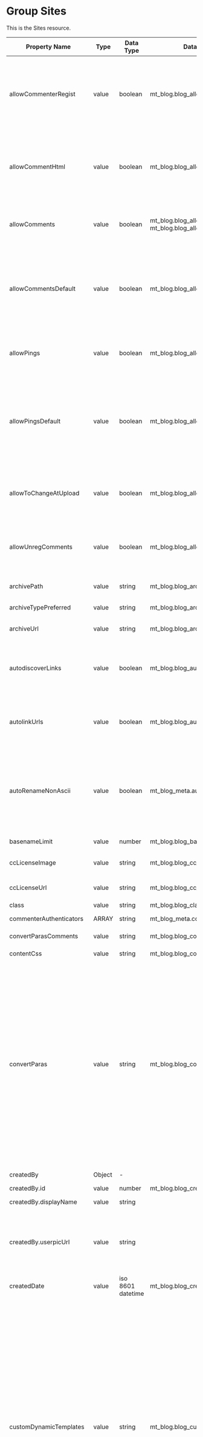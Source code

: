 # Group Sites

This is the Sites resource.

Property Name | Type | Data Type | Database Column | Private | Read Only | Description | Version
------------ | ------------- | ------------ | ------------ | ------------- | ------------ | ------------ | ------------
allowCommenterRegist | value | boolean | mt_blog.blog_allow_commenter_regist | Y | |<dl><dt>true</dt><dd>Allow visitors to register as members of this website using one of the Authentication Methods selected below.</dd><dt>false</dt><dd>Not allowed.<dd></dl> | v2
allowCommentHtml | value | boolean | mt_blog.blog_allow_comment_html | Y | | <dl><dt>true</dt><dd>Allow commenters to include a limited set of HTML tags in their comments.</dd><dt>false</dt><dd>All HTML will be stripped out.</dd></dl> | v2
allowComments | value | boolean | mt_blog.blog_allow_reg_comments<br>mt_blog.blog_allow_unreg_comments | Y | | <dl><dt>true</dt><dd>Accept comments.</dd><dt>false</dt><dd>Do not accept comments.</dd></dl> | v2
allowCommentsDefault | value | boolean | mt_blog.blog_allow_comments_default | Y | | The state of the comment acceptance of default in this site. <dl><dt>true</dt><dd>Comments are accepted.</dd><dt>false</dt><dd>Comments are not accepted.</dd></dl> | v2
allowPings | value | boolean | mt_blog.blog_allow_pings | Y | - | <dl><dt>true</dt><dd>Accept TrackBacks from any source.</dd><dt>false</dt><dd>Do not accept.</dd></dl> | v2
allowPingsDefault | value | boolean | mt_blog.blog_allow_pings_default | Y | | The state of the comment acceptance of default in this site. Available value is follows. <dl><dt>true</dt><dd>Trackbacks are accepted.</dd><dt>false</dt><dd>Trackbacks are not accepted.</dd></dl> | v2
allowToChangeAtUpload | value | boolean | mt_blog.blog_allow_to_change_at_upload | Y | | <dl><dt>true</dt><dd>Allow user to change the upload destination when upload a file.</dd><dt>false</dt><dd>Not allowed.<dd></dl> | v3.01
allowUnregComments | value | boolean | mt_blog.blog_allow_unreg_comments | Y | | <dl><dt>true</dt><dd>Allow comments from anonymous or unauthenticated users.</dd><dt>false</dt><dd>Not allowed.</dd></dl> | v2
archivePath | value | string | mt_blog.blog_archive_path | Y | | The archive path for this site. This property only accepts absolute path. | v2
archiveTypePreferred | value | string | mt_blog.blog_archive_type_preferred | Y | | The preferred archive type for this site. | v2
archiveUrl | value | string | mt_blog.blog_archive_url | | | The archive url of this site. [Update in v2] This property was changed to updatable. | v1
autodiscoverLinks | value | boolean | mt_blog.blog_autodiscovery_links | Y | | <dl><dt>true</dt><dd>Enable External TrackBack Auto-Discovery.</dd><dt>false</dt><dd>Disable.</dd></dl> | v2
autolinkUrls | value | boolean | mt_blog.blog_autolink_urls | Y | | <dl><dt>true</dt><dd>Transform URLs in comment text into HTML links</dd><dt>false</dt><dd>Do not transform.</dd></dl> | v2
autoRenameNonAscii | value | boolean | mt_blog_meta.auto_rename_non_ascii | Y | | <dl><dt>true</dt><dd>Uploded file name  will be automatically changed to randam filename if uploaded filename contains non-ascii character.</dd><dt>false</dt><dd>File name is not changed.</dd></dl> | v3.01
basenameLimit | value | number | mt_blog.blog_basename_limit | Y | | The maximum length of basename. | v2
ccLicenseImage | value | string | mt_blog.blog_cc_license | - | Y | The URL for the Creative Commons License image for this site. | v2
ccLicenseUrl | value | string | mt_blog.blog_cc_license | - | Y | The URL for the Creative Commons License url for this site. | v2
class | value | string | mt_blog.blog_class | Y | | The object class for this site. | v1
commenterAuthenticators | ARRAY | string | mt_blog_meta.commenter_authenticators | Y | | Array of commenter authenticators for this site. | v2
convertParasComments | value | string | mt_blog.blog_convert_paras_comments | Y | | The text formatting of this site's comment. | v2
contentCss | value | string | mt_blog.blog_content_css | Y | | The CSS applying to WYSIWYG editor of this site. | v2
convertParas | value | string | mt_blog.blog_convert_paras | Y | | The default text formatting in this site. Available value in default is follows.<dl><dt>0</dt><dd>The default text formatting is 'None'</dd><dt>__default__</dt><dd>The default text formatting is 'Convert Line Breaks'</dd><dt>markdown</dt><dd>The default text formatting is 'Markdown'</dd><dt>markdown_with_smartypants</dt><dd>The default text formatting is 'Markdown With SmartyPants'</dd><dt>richtext</dt><dd>The default text formatting is 'Rich Text'</dd><dt>textile_2</dt><dd>The default text formatting is 'Textile 2'</dd></dl> | v2
createdBy | Object | - | | | Y | The created user of this website. | v2
createdBy.id | value | number | mt_blog.blog_created_by | Y | Y | The ID of created user. | v2
createdBy.displayName | value | string | | | Y | The display name of created user. | v2
createdBy.userpicUrl | value | string | | | Y | The URL of created user's userpic. The userpic will be made by UserpicThumbnailSize and UserpicAllowRect settings. If user does not set own userpic, will be returned empty string. | v2
createdDate | value | iso 8601 datetime | mt_blog.blog_created_on | | Y | The created time for this website. | v2
customDynamicTemplates | value | string | mt_blog.blog_custom_dynamic_templates | Y | | Publishing profile for this site. Available value is follows. <dl><dt>none</dt><dd>Immediately publish all index templates and archive templates statically.</dd><dt>all</dt><dd>Publish all index templates and archive templates dynamically.</dd><dt>archives</dt><dd>Publish all archive templates dynamically. Immediately publish all index templates statically.</dd><dt>async_all</dt><dd>All index templates and archive templates published statically via Publish Que.</dd><dt>async_partial</dt><dd>mmediately publish Main Index template, Page archives statically. Use Publish Queue to publish all other index templates and archive templates statically.</dd></dl> | v2
daysOrPosts | value | string | mt_blog.blog_days_on_index<br/>mt_blog.blog_entries_on_index | Y | | The type of listing default. Available value is follows. <dl><dt>days</dt><dd>Listing entries that written in the past N days. N is a value of listOnIndex.</dd><dt>posts</dt><dd>Listing most recent N entries. N is a value of listOnIndex.</dd></dl> | v2
dateLanguage | value | string | mt_blog.blog_date_language | - | - | The date locale settings for this site. Available valus is follow. <dl><dt>cz</dt><dd>Czech</dd><dt>dk</dt><dd>Danish</dd><dt>nl</dt><dd>Dutch</dd><dt>en</dt><dd>English</dd><dt>et</dt><dd>Estonian</dd><dt>fr</dt><dd>French</dd><dt>de</dt><dd>German</dd><dt>is</dt><dd>Icelandic</dd><dt>it</dt><dd>Italian</dd><dt>ja</dt><dd>Japanese</dd><dt>no</dt><dd>Norwegian</dd><dt>pl</dt><dd>Polish</dd><dt>pt</dt><dd>Portuguese</dd><dt>sk</dt><dd>Slovak</dd><dt>si</dt><dd>Slovenian</dd><dt>es</dt><dd>Spanish</dd><dt>fi</dt><dd>Suomi</dd><dt>se</dt><dd>Swedish</dd></dl> | v2
description | value | string | mt_blog.blog_description | | | The description of this site. [Update in v2] This property was changed to updatable. | v1
dynamicCache | value | boolean | | Y | |Cannot set this property when dynamic templates does not exist. <dl><dt>true</dt><dd>Dynamic cache for dynamic publishing is enabled.</dd><dt>false</dt><dd>Dynamic cache for dynamic publishing is disabled.</dd></dl> | v2
dynamicConditional | value | boolean | | Y | | Cannot set this property when dynamic templates does not exist. <dl><dt>true</dt><dd>Dynamic conditional retrieval of dynamic publishing is enabled. </dd><dt>false</dt><dd>Dynamic conditional retrieval of dynamic publishing is disabled.</dd></dl> | v2
entryCustomPrefs | ARRAY | string | | Y | Y | Default displayed fields of this site's entry. Available value is follows.<dl><dt>title</dt><dd>Title field</dd><dt>text</dt><dd>Body and extended field</dd><dt>category</dt><dd>Category list</dd><dt>excerpt</dt><dd>Excerpt field</dd><dt>keywords</dt><dd>Keyword field</dd><dt>tags</dt><dd>Tags field</dd><dt>feedback</dt><dd>Comment and trackback setting field</dd><dt>assets</dt><dd>Entry assets list</dd><dt>customfield_&lt;basename&gt;</dt><dd>Each custom Fields</dd></dl> | v2
emailNewComments | value | number | mt_blog.blog_email_new_comments | Y | | Email notification when posting comment to this site.<dl><dt>0</dt><dd>Off.</dd><dt>1</dt><dd>On.</dd><dt>2</dt><dd>Only when attension is required.</dd></dl> | v2
emailNewPings | value | number | mt_blog.blog_email_new_pings | Y | | "Email notification setting when accepting trackback to this site. <dl><dt>0</dt><dd>Off.</dd><dt>1</dt><dd>On.</dd><dt>2</dt><dd>Only when attention is required.</dd></dl> | v2
extraPath | value | string | mt_blog_meta.blog_extra_path | Y | | The raw data of extra path for default upload destination. If extra path is not configured, this value is a blank string.| v3.01
fileExtension | value | string | mt_blog.blog_file_extension | Y | | The file extension for this site. | v2
followAuthLinks | value | boolean | mt_blog_meta.follow_auth_links | Y | | <dl><dt>true</dt><dd>Do not add the 'nofollow' attribute when a comment is submitted by a trusted commenter.</dd><dt>false</dt><dd>Add the 'nofollow' attribute .</dd></dl> | v2
host | value | string | mt_blog.blog_site_url | - | Y | The host name of this site. | v2
id | value | number | mt_blog.blog_id | | Y | The ID of this site. | v1
includeCache | value | boolean | mt_blog_meta:include_cache | Y | | <dl><dt>true</dt><dd>Module cache is enabled.</dd><dt>false</dt><dd>Module cache is disabled.</dd></dl> | v2
includeSystem | value | string | mt_blog_meta:include_system | Y | | <dl><dt>'' (empty string)</dt><dd>Server Side Includes is disabled.</dd><dt>php</dt><dd>Server Side Include is enabled with PHP.</dd><dt>shtml</dt><dd>Server Side Include is enabled with Apache SSI.</dd><dt>asp</dt><dd>Server Side Include is enabled with ASP.</dd><dt>jsp</dt><dd>Server Side Include is enabled with JSP.</dd></dl> | v2
language | value | string | mt_blog.blog_language | | | The language for this site. Available value is follows. <dl><dt>de</dt><dd>German</dd><dt>en</dt><dd>English</dd><dt>es</dt><dd>Spanish</dd><dt>fl</dt><dd>French</dd><dt>nl</dt><dd>Dutch</dd><dt>ja</dt><dd>Japanese</dd></dl> | v2
internalAutodiscovery | value | boolean | mt_blog.blog_internal_autodiscovery | Y | - |  <dl><dt>true</dt><dd>Enable Internal TrackBack Auto-Discovery</dd><dt>false</dt><dd>Disable.</dd></dl> | v2
junkFolderExpiry | value | number | mt_blog.blog_junk_folder_expiry | Y | | The period for deleting spam comments and trackbacks. | v2
junkScoreThreshold | value | number | mt_blog.blog_junk_score_threshold | Y | | The spam score threshold of this site. | v2
listOnIndex | value | number | mt_blog.blog_days_on_index<br/>mt_blog.blog_entries_on_index | Y | | The number of entries shown in the list by default. | v2
maxRevisionsEntry | value | number | mt_blog_meta:max_revisions_entry | Y | | The number of revisions per entries and pages in this site. | v2
maxRevisionsTemplate | value | number | mt_blog_meta.max_revisions_template | Y | | The number of revisions per templates in this site. | v2
moderateComments | value | number | mt_blog.blog_moderate_unreg_comments | Y | | <dl><dt>0</dt><dd>Anyone.</dd><dt>1</dt><dd>No one.</dd><dt>2</dt><dd>Trusted commenters only.</dd><dt>3</dt><dd>Any authenticated commenters.</dd></dl> | v2
moderatePings | value | boolean | mt_blog.blog_moderate_pings | Y | | <dl><dt>true</dt><dd>Hold all TrackBacks for approval before they are published.</dd><dt>false</dt><dd>Do not hold.</dd></dl> | v2
modifiedBy | Object | - | | | Y | The last modified user of this website. | v2
modifiedBy.displayName | value | string | | | Y | The display name of last modified user. | v2
modifiedBy.id | value | number | mt_blog.blog_modified_by | Y | Y | The ID of last modified user. | v2
modifiedBy.userpicUrl | value | string | | | Y | The URL of last modified user's userpic. The userpic will be made by UserpicThumbnailSize and UserpicAllowRect settings. If user does not set own userpic, will be returned empty string. | v2
modifiedDate | value | iso 8601 datetime | mt_blog.blog_modified_on | | Y | The last modified time for this website. | v2
name | value | string | mt_blog.blog_name | | | The name for this site. [Update in v2] This property was changed to updatable. | v1
newCreatedUserRoles | ARRAY | Role | - | Y | | Assigned to users that are created in the future on this site. | v2
newCreatedUserRole.id | value | number | mt_role.role_id | Y | Y |  | v2
newCreatedUserRole.name | value | string | mt_role.role_name | Y | Y |  | v2
nofollowUrls | value | boolean | mt_blog_meta.nofollow_urls | Y | | <dl><dt>true</dt><dd>All URLs in comments and TrackBacks will be assigned a 'nofollow' link relation.</dd><dt>false</dt><dd>Not assigned.</dl> | v2
normalizeOrientation | value | boolean | mt_blog_meta.normalize_orientation | Y | | <dl><dt>true</dt><dd>Image orientation is normalized automatically when the image file contains orientation information.</dd><dt>false</dt><dd>Image orientation is will never normalized.</dd></dl> | v3.01   
operationIfExists | value | number | mt_blog_meta.operation_if_exists | Y | |  <dl><dt>1</dt><dd>The upload file will be changed to random file name automatically.</dd><dt>2</dt><dd>The existing file will be overwritten.</dd><dt>3</dt><dd>Upload will be canceled.</dd> | v3.01
pageCustomPrefs | ARRAY | string | | Y | Y | Default displayed fields of this site's page. Available value is follows. <dl><dt>title</dt><dd>Title field</dd><dt>text</dt><dd>Body and extended field</dd><dt>category</dt><dd>Category list</dd><dt>excerpt</dt><dd>Excerpt field</dd><dt>keywords</dt></dd>Keyword field</dd><dt>tags</dt><dd>Tags field</dd><dt>feedback</dt><dd>Comment and trackback setting field</dd><dt>assets</dt><dd>Page assets list</dd><dt>customfield_&lt;basename&gt;</dt><dd>Each custom Fields</dd></dl>| v2
parent | Object | - | - | - | Y | The parent website of this blog. If this object is Websites Resource, this object must be null. | v2
parent.id | value | number | mt_blog.blog_parent_id (mt_blog.blog_id) | - | Y | The ID of parent website. | v2
parent.name | value | string | mt_blog.blog_name | - | Y | The name of parent website. | v2
publishEmptyArchive | value | boolean | mt_blog_meta:publish_empty_archive | | | <dl><dt>true</dt><dd>Category archive without entries is published.</dd><dt>false</dt><dd>Category archive without entries is not published.</dd></dl> | v2
pingGoogle | value | boolean | mt_blog.blog_ping_google | Y | | <dl><dt>true</dt><dd>Enable sending update ping to Google.</dd><dt>false</dt><dd>Disabled sending update ping to Google.</dd></dl> | v2
pingWeblogs | value | boolean | mt_blog.blog_ping_weblogs | Y | | <dl><dt>true</dt><dd>Enable sending update ping to weblogs.com.</dd><dt>false</dt><dd>Disabled sending update ping to weblogs.com.</dd></dl> | v2
pingOthers | value | string | mt_blog.blog_ping_others | Y | - | Array of update ping services. | v2
relativeUrl | value | string | mt_blog.blog_site_url | - | Y | The relative site url of this site. | v2
requireCommentEmails | value | boolean | mt_blog.blog_require_comment_emails | Y | | <dl><dt>true<dt><dd>Require name and E-mail Address for Anonymous Comments.</dd><dt>false</dt><dd>Do not require.</dd></dl> | v2
sanitizeSpec | value | string | mt_blog.blog_santize_spec | Y | | The limit html tags of this site's comment. "0" is default. | v2
serverOffset | value | number | mt_blog.blog_server_offset | | | The server offset for this site. | v2
sitePath | value | string | mt_blog.blog_site_path | Y | | The site path for this site. This property only accepts absolute path. | v2
siteSubdomain | value | string | mt_blog.blog_site_url | Y | (Write Only) | The subdomain for this site. This is write-only property. | v2
smartReplace | value | number | mt_blog.blog_nwc_smart_replace | Y | | The punctuation replacement of this site. <dl><dt>0</dt><dd>No substitution.</dd><dt>1</dt><dd>Character entities.</dd><dt>2</dt><dd>ASCII equivalents.</dd> | v2
sortOrderPosts | value | string | mt_blog.blog_sort_order_posts | Y | | The default sorting direction for the entry listing. Available value is follows. <dl><dt>ascend>/dt>Ascengin order.</dd><dt>descend</dt></dd>Descending order</dd></dl> | v2
sortOrderComments | value | string | mt_blog.blog_sort_order_comments | Y | | The comment order of this site. Available value is follows. <dl><dt>"ascend"</dt><dd>Ascending order</dd><dt>Descending order</dd></dl>| v2
smartReplaceFields | ARRAY | string | mt_blog.blog_nwc_replace_field | Y | | Replace fields of this site. | v2
statusDefault | value | string | mt_blog.blog_status_default | Y | | The default entry status in this site. Available value is follows. <dl><dt>Pubish</dt><dd>The default status is 'Published'</dd><dt>Draft</dt><dd>The default status is 'Unpublished'</dd></dl> | v2
themeId | value | string | mt_blog.blog_theme_id | Y | | The theme ID for this site. | v2
timezone | value | number | mt_blog.mt_server_offset | - | Y | The timezone of this site. | v2
updatable | value | boolean | | | Y | <dl><dt>true</dt><dd>Current user can update this website.</dd><dt>false</dt><dd>Current user cannot update this website.</dd> | v2
uploadDestination | Object | - | - | - | Y | The default configuration for upload destination of this site. | v3.01
uploadDestination.path | value | string | mt_blog_meta.blog_upload_destination | Y | | The full path for default upload destination. The value begin with site path and contains extra path if extra_path configured. If default upload destination is not configured, this value is just a same as site_path.| v3.01
uploadDestination.raw | value | string | mt_blog_meta.blog_upload_destination | Y | | The raw data of default upload destination. If default upload destination is not configured, this value is a blank string.| v3.01
url | value | string | mt_blog.blog_site_url | | | The site url of this site.  [Update in v2] This property was changed to updatable. | v1
useCommentComfirmation | value | boolean | mt_blog.blog_use_comment_confirmation | Y | | <dl><dt>true</dt><dd>Each commenter's browser will be redirected to a comment confirmation page after their comment is accepted.</dd><dt>false</dt><dd>Will not.</dd></dl> | v2
useRevision | value | boolean | mt_blog.blog_use_revision | Y | | <dl><dt>true</dt><dd>Revision history is enabled.</dd><dt>false</dt><dd>Revision history is disabled.</dd></dl> | v2
wordsInExcerpt | value | number | mt_blog.blog_words_in_excerpt | Y | | The default length for excerpt. | v2

            {
              "serverOffset" : "9",
              "themeId" : "rainier",
              "statusDefault" : "Publish",
              "autodiscoverLinks" : false,
              "useRevision" : true,
              "relativeUrl" : "/",
              "entryCustomPrefs" : [
                "title",
                "body",
                "category",
                "tags",
                "feedback",
                "publishing",
                "assets"
              ],
              "archivePath" : "/path/to/archive_root",
              "useCommentConfirmation" : true,
              "url" : "http://example.com/",
              "smartReplaceFields" : [
                "title",
                "text",
                "text_more",
                "keywords",
                "excerpt",
                "tags"
              ],
              "modifiedBy" : {
                "userpicUrl" : null,
                "id" : "1",
                "displayName" : "Yuji Takayama"
              },
              "operationIfExists" : "2",
              "timezone" : "+09:00",
              "daysOrPosts" : "posts",
              "sortOrderPosts" : "descend",
              "name" : "First Website",
              "convertParas" : "richtext",
              "description" : "",
              "autoRenameNonAscii" : true,
              "includeSystem" : "",
              "archiveUrl" : "http://example.com/archives/",
              "allowCommentHtml" : true,
              "fileExtension" : "html",
              "smartReplace" : 0,
              "junkFolderExpiry" : "14",
              "publishEmptyArchive" : false,
              "dateLanguage" : "ja",
              "listOnIndex" : "10",
              "pingWeblogs" : false,
              "extraPath" : "uploads",
              "normalizeOrientation" : false,
              "emailNewComments" : "1",
              "language" : "ja",
              "autolinkUrls" : true,
              "sanitizeSpec" : "0",
              "customFields" : [],
              "emailNewPings" : "1",
              "nofollowUrls" : true,
              "createdBy" : {
                "userpicUrl" : null,
                "id" : "1",
                "displayName" : "Yuji Takayama"
              },
              "pingGoogle" : false,
              "convertParasComments" : "1",
              "sitePath" : "/path/to/site_path",
              "id" : "1",
              "parent" : null,
              "archiveTypePreferred" : "Individual",
              "contentCss" : "{{theme_static}}css/editor.css",
              "junkScoreThreshold" : "0",
              "internalAutodiscovery" : false,
              "createdDate" : "2016-01-21T11:18:38+09:00",
              "class" : "website",
              "moderateComments" : "2",
              "allowCommentsDefault" : true,
              "includeCache" : false,
              "allowCommenterRegist" : true,
              "allowToChangeAtUpload" : false,
              "uploadDestination" : {
                "path" : "/path/to/upload/dest",
                "raw" : "%s/%y/%m"
              },
              "maxRevisionsEntry" : "20",
              "updatable" : true,
              "requireCommentEmails" : false,
              "ccLicenseImage" : "",
              "allowComments" : true,
              "allowPingsDefault" : false,
              "pingOthers" : [],
              "basenameLimit" : "100",
              "dynamicCache" : false,
              "modifiedDate" : "2016-01-21T11:30:03+09:00",
              "allowPings" : false,
              "pageCustomPrefs" : [
                "title",
                "body",
                "category",
                "tags",
                "feedback",
                "publishing",
                "assets"
              ],
              "dynamicConditional" : false,
              "commenterAuthenticators" : [
                "MovableType"
              ],
              "host" : "example.com",
              "ccLicenseUrl" : "",
              "newCreatedUserRoles" : [],
              "wordsInExcerpt" : "40",
              "sortOrderComments" : "ascend",
              "followAuthLinks" : true,
              "allowUnregComments" : false,
              "maxRevisionsTemplate" : "20",
              "moderatePings" : true,
              "customDynamicTemplates" : "none"
            }

# Sites [/sites/{site_id}]

## Retrieve a list of sites by user [GET /users/{user_id}/sites{?limit,offset,sortBy,sortOrder,fields,searchFields,search,includeIds,excludeIds,dateField,dateFrom,dateTo}]
Retrieve a list of sites by user. The list includes only the site for which the user has any permissions.

:::note
Authentication required.
:::

**Status Code**

Code | Status | Description
---- | ------ | -----------
200 | OK | No Errors.
403 | Forbidden | Do not have permission to retrieve the list of sites.
404 | Not Found | User not found.

+ Parameters
    + user_id (required, number or 'me') ... The user ID or the word 'me'.
    + search (optional, string) ... Search query.
    + searchFields = `name` (optional, string) ... Only 'name' is available.
    + limit = `25` (optional, number) ... Maximum number of sites to retrieve.
    + offset = `0` (optional, number) ... 0-indexed offset.
    + sortBy = `name` (optional, string) ... Only 'name' is available
    + sortOrder = `descend` (optional, string) ... <dl><dt>descend</dt><dd>(default) Return sites in descending order.</dd><dt>ascend</dt><dd>Return sites in ascending order.</dd></dl>
    + fields (optional, string) ... The field list to retrieve as part of the Sites resource. That list should be separated by comma. If this parameter is not specified, All fields will be returned.
    + includeIds (optional, string) ... The comma separated ID list of sites to include to result.
    + excludeIds (optional, string) ... The comma separated ID list of sites to exclude from result.
    + dateField = `created_on` (optional, string) ... Specifies the field name to be used as a date field for filtering. (new in v3)
    + dateFrom (optional, string) ... The start date to filtering. Specify in "YYYY-MM-DD" format. (new in v3)
    + dateTo (optional) ... The end date to filtering. Specify in "YYYY-MM-DD" format. (new in v3)

+ Response 200 (application/json)

        {
          "totalResults" : 1,
          "items" : [
            {
              "serverOffset" : "9",
              "themeId" : "rainier",
              "statusDefault" : "Publish",
              "autodiscoverLinks" : false,
              "useRevision" : true,
              "relativeUrl" : "/",
              "entryCustomPrefs" : [
                "title",
                "body",
                "category",
                "tags",
                "feedback",
                "publishing",
                "assets"
              ],
              "archivePath" : "/path/to/archive_root",
              "useCommentConfirmation" : true,
              "url" : "http://example.com/",
              "smartReplaceFields" : [
                "title",
                "text",
                "text_more",
                "keywords",
                "excerpt",
                "tags"
              ],
              "modifiedBy" : {
                "userpicUrl" : null,
                "id" : "1",
                "displayName" : "Yuji Takayama"
              },
              "operationIfExists" : "2",
              "timezone" : "+09:00",
              "daysOrPosts" : "posts",
              "sortOrderPosts" : "descend",
              "name" : "First Website",
              "convertParas" : "richtext",
              "description" : "",
              "autoRenameNonAscii" : true,
              "includeSystem" : "",
              "archiveUrl" : "http://example.com/archives/",
              "allowCommentHtml" : true,
              "fileExtension" : "html",
              "smartReplace" : 0,
              "junkFolderExpiry" : "14",
              "publishEmptyArchive" : false,
              "dateLanguage" : "ja",
              "listOnIndex" : "10",
              "pingWeblogs" : false,
              "extraPath" : "uploads",
              "normalizeOrientation" : false,
              "emailNewComments" : "1",
              "language" : "ja",
              "autolinkUrls" : true,
              "sanitizeSpec" : "0",
              "customFields" : [],
              "emailNewPings" : "1",
              "nofollowUrls" : true,
              "createdBy" : {
                "userpicUrl" : null,
                "id" : "1",
                "displayName" : "Yuji Takayama"
              },
              "pingGoogle" : false,
              "convertParasComments" : "1",
              "sitePath" : "/path/to/site_path",
              "id" : "1",
              "parent" : null,
              "archiveTypePreferred" : "Individual",
              "contentCss" : "{{theme_static}}css/editor.css",
              "junkScoreThreshold" : "0",
              "internalAutodiscovery" : false,
              "createdDate" : "2016-01-21T11:18:38+09:00",
              "class" : "website",
              "moderateComments" : "2",
              "allowCommentsDefault" : true,
              "includeCache" : false,
              "allowCommenterRegist" : true,
              "allowToChangeAtUpload" : false,
              "uploadDestination" : {
                "path" : "/path/to/upload/dest",
                "raw" : "%s/%y/%m"
              },
              "maxRevisionsEntry" : "20",
              "updatable" : true,
              "requireCommentEmails" : false,
              "ccLicenseImage" : "",
              "allowComments" : true,
              "allowPingsDefault" : false,
              "pingOthers" : [],
              "basenameLimit" : "100",
              "dynamicCache" : false,
              "modifiedDate" : "2016-01-21T11:30:03+09:00",
              "allowPings" : false,
              "pageCustomPrefs" : [
                "title",
                "body",
                "category",
                "tags",
                "feedback",
                "publishing",
                "assets"
              ],
              "dynamicConditional" : false,
              "commenterAuthenticators" : [
                "MovableType"
              ],
              "host" : "example.com",
              "ccLicenseUrl" : "",
              "newCreatedUserRoles" : [],
              "wordsInExcerpt" : "40",
              "sortOrderComments" : "ascend",
              "followAuthLinks" : true,
              "allowUnregComments" : false,
              "maxRevisionsTemplate" : "20",
              "moderatePings" : true,
              "customDynamicTemplates" : "none"
            }
          ]
        }


## Retrieve a list of sites [GET /sites{?limit,offset,sortBy,sortOrder,fields,searchFields,search,includeIds,excludeIds,dateField,dateFrom,dateTo}]
Retrieve a list of sites.

**Status Code**

Code | Status | Description
---- | ------ | -----------
200 | OK | No Errors.
403 | Forbidden | Do not have permission to retrieve the list of sites.

+ Parameters
    + search (optional, string) ... Search query.
    + searchFields = `name` (optional, string) ... Only 'name' is available.
    + limit = `25` (optional, number) ... Maximum number of sites to retrieve.
    + offset = `0` (optional, number) ... 0-indexed offset.
    + sortBy = `name` (optional, string) ... Only 'name' is available
    + sortOrder = `descend` (optional, string) ... <dl><dt>descend</dt><dd>(default) Return sites in descending order.</dd><dt>ascend</dt><dd>Return sites in ascending order.</dd></dl>
    + fields (optional, string) ... The field list to retrieve as part of the Sites resource. That list should be separated by comma. If this parameter is not specified, All fields will be returned.
    + includeIds (optional, string) ... The comma separated ID list of sites to include to result.
    + excludeIds (optional, string) ... The comma separated ID list of sites to exclude from result.
    + dateField = `created_on` (optional, string) ... Specifies the field name to be used as a date field for filtering. (new in v3)
    + dateFrom (optional, string) ... The start date to filtering. Specify in "YYYY-MM-DD" format. (new in v3)
    + dateTo (optional) ... The end date to filtering. Specify in "YYYY-MM-DD" format. (new in v3)

+ Response 200 (application/json)

        {
          "totalResults" : 1,
          "items" : [
            {
              "serverOffset" : "9",
              "themeId" : "rainier",
              "statusDefault" : "Publish",
              "autodiscoverLinks" : false,
              "useRevision" : true,
              "relativeUrl" : "/",
              "entryCustomPrefs" : [
                "title",
                "body",
                "category",
                "tags",
                "feedback",
                "publishing",
                "assets"
              ],
              "archivePath" : "/path/to/archive_root",
              "useCommentConfirmation" : true,
              "url" : "http://example.com/",
              "smartReplaceFields" : [
                "title",
                "text",
                "text_more",
                "keywords",
                "excerpt",
                "tags"
              ],
              "modifiedBy" : {
                "userpicUrl" : null,
                "id" : "1",
                "displayName" : "Yuji Takayama"
              },
              "operationIfExists" : "2",
              "timezone" : "+09:00",
              "daysOrPosts" : "posts",
              "sortOrderPosts" : "descend",
              "name" : "First Website",
              "convertParas" : "richtext",
              "description" : "",
              "autoRenameNonAscii" : true,
              "includeSystem" : "",
              "archiveUrl" : "http://example.com/archives/",
              "allowCommentHtml" : true,
              "fileExtension" : "html",
              "smartReplace" : 0,
              "junkFolderExpiry" : "14",
              "publishEmptyArchive" : false,
              "dateLanguage" : "ja",
              "listOnIndex" : "10",
              "pingWeblogs" : false,
              "extraPath" : "uploads",
              "normalizeOrientation" : false,
              "emailNewComments" : "1",
              "language" : "ja",
              "autolinkUrls" : true,
              "sanitizeSpec" : "0",
              "customFields" : [],
              "emailNewPings" : "1",
              "nofollowUrls" : true,
              "createdBy" : {
                "userpicUrl" : null,
                "id" : "1",
                "displayName" : "Yuji Takayama"
              },
              "pingGoogle" : false,
              "convertParasComments" : "1",
              "sitePath" : "/path/to/site_path",
              "id" : "1",
              "parent" : null,
              "archiveTypePreferred" : "Individual",
              "contentCss" : "{{theme_static}}css/editor.css",
              "junkScoreThreshold" : "0",
              "internalAutodiscovery" : false,
              "createdDate" : "2016-01-21T11:18:38+09:00",
              "class" : "website",
              "moderateComments" : "2",
              "allowCommentsDefault" : true,
              "includeCache" : false,
              "allowCommenterRegist" : true,
              "allowToChangeAtUpload" : false,
              "uploadDestination" : {
                "path" : "/path/to/upload/dest",
                "raw" : "%s/%y/%m"
              },
              "maxRevisionsEntry" : "20",
              "updatable" : true,
              "requireCommentEmails" : false,
              "ccLicenseImage" : "",
              "allowComments" : true,
              "allowPingsDefault" : false,
              "pingOthers" : [],
              "basenameLimit" : "100",
              "dynamicCache" : false,
              "modifiedDate" : "2016-01-21T11:30:03+09:00",
              "allowPings" : false,
              "pageCustomPrefs" : [
                "title",
                "body",
                "category",
                "tags",
                "feedback",
                "publishing",
                "assets"
              ],
              "dynamicConditional" : false,
              "commenterAuthenticators" : [
                "MovableType"
              ],
              "host" : "example.com",
              "ccLicenseUrl" : "",
              "newCreatedUserRoles" : [],
              "wordsInExcerpt" : "40",
              "sortOrderComments" : "ascend",
              "followAuthLinks" : true,
              "allowUnregComments" : false,
              "maxRevisionsTemplate" : "20",
              "moderatePings" : true,
              "customDynamicTemplates" : "none"
            }
          ]
        }

## Retrieve a list of sites by parent site [GET /sites/{site_id}/children{?limit,offset,sortBy,sortOrder,fields,searchFields,search,includeIds,excludeIds,dateField,dateFrom,dateTo}]
Retrieve a list of sites by parent site

**Status Code**

Code | Status | Description
---- | ------ | -----------
200 | OK | No Errors.
403 | Forbidden | Do not have permission to retrieve the list of sites.
404 | Not Found | Site not found.

+ Parameters
    + site_id (required, number) ... The site ID.
    + search (optional, string) ... Search query.
    + searchFields = `name` (optional, string) ... Only 'name' is available.
    + limit = `25` (optional, number) ... Maximum number of sites to retrieve.
    + offset = `0` (optional, number) ... 0-indexed offset.
    + sortBy = `name` (optional, string) ... Only 'name' is available
    + sortOrder = `descend` (optional, string) ... <dl><dt>descend</dt><dd>(default) Return sites in descending order.</dd><dt>ascend</dt><dd>Return sites in ascending order.</dd></dl>
    + fields (optional, string) ... The field list to retrieve as part of the Sites resource. That list should be separated by comma. If this parameter is not specified, All fields will be returned.
    + includeIds (optional, string) ... The comma separated ID list of sites to include to result.
    + excludeIds (optional, string) ... The comma separated ID list of sites to exclude from result.
    + dateField = `created_on` (optional, string) ... Specifies the field name to be used as a date field for filtering. (new in v3)
    + dateFrom (optional, string) ... The start date to filtering. Specify in "YYYY-MM-DD" format. (new in v3)
    + dateTo (optional) ... The end date to filtering. Specify in "YYYY-MM-DD" format. (new in v3)

+ Response 200 (application/json)

        {
          "totalResults" : 1,
          "items" : [
            {
              "serverOffset" : "9",
              "themeId" : "rainier",
              "statusDefault" : "Publish",
              "autodiscoverLinks" : false,
              "useRevision" : true,
              "relativeUrl" : "/",
              "entryCustomPrefs" : [
                "title",
                "text",
                "category",
                "excerpt",
                "keywords",
                "tags",
                "feedback",
                "assets",
                "customfield_license_fee",
                "customfield_foo"
              ],
              "archivePath" : "/path/to/document_root/",
              "useCommentConfirmation" : true,
              "url" : "http://example.com/",
              "smartReplaceFields" : [
                "title",
                "text",
                "text_more",
                "keywords",
                "excerpt",
                "tags"
              ],
              "modifiedBy" : {
                "userpicUrl" : null,
                "id" : "1",
                "displayName" : "Yuji Takayama"
              },
              "timezone" : "+09:00",
              "daysOrPosts" : "posts",
              "sortOrderPosts" : "descend",
              "name" : "Six Apart Shop",
              "convertParas" : "richtext",
              "description" : "",
              "includeSystem" : "",
              "archiveUrl" : "http://example.com",
              "allowCommentHtml" : true,
              "fileExtension" : "html",
              "smartReplace" : "0",
              "junkFolderExpiry" : "14",
              "publishEmptyArchive" : false,
              "dateLanguage" : "ja",
              "listOnIndex" : "10",
              "pingWeblogs" : true,
              "emailNewComments" : "1",
              "language" : "ja",
              "autolinkUrls" : true,
              "sanitizeSpec" : "0",
              "customFields" : [],
              "emailNewPings" : "1",
              "nofollowUrls" : true,
              "createdBy" : {
                "userpicUrl" : null,
                "id" : "1",
                "displayName" : "Yuji Takayama"
              },
              "pingGoogle" : true,
              "convertParasComments" : "1",
              "sitePath" : "/path/to/document_root/",
              "id" : "2",
              "parent" : {
                "id": "1",
                "name": "Parent Website"
              },
              "archiveTypePreferred" : "Individual",
              "contentCss" : "{{theme_static}}css/editor.css",
              "junkScoreThreshold" : "0",
              "internalAutodiscovery" : false,
              "createdDate" : "2014-12-28T23:09:45+09:00",
              "class" : "website",
              "moderateComments" : "2",
              "allowCommentsDefault" : true,
              "includeCache" : false,
              "allowCommenterRegist" : true,
              "maxRevisionsEntry" : "20",
              "updatable" : true,
              "requireCommentEmails" : false,
              "ccLicenseImage" : "https://i.creativecommons.org/l/by/4.0/88x31.png",
              "allowComments" : true,
              "allowPingsDefault" : false,
              "pingOthers" : [],
              "dynamicCache" : false,
              "basenameLimit" : "100",
              "modifiedDate" : "2015-03-12T12:16:24+09:00",
              "dynamicConditional" : false,
              "pageCustomPrefs" : [
                "title",
                "text",
                "excerpt",
                "keywords",
                "tags",
                "feedback",
                "assets"
              ],
              "allowPings" : false,
              "commenterAuthenticators" : [
                "MovableType"
              ],
              "host" : "localhost",
              "ccLicenseUrl" : "http://creativecommons.org/licenses/by/4.0/",
              "newCreatedUserRoles" : [],
              "wordsInExcerpt" : "40",
              "sortOrderComments" : "ascend",
              "followAuthLinks" : true,
              "allowUnregComments" : false,
              "maxRevisionsTemplate" : "20",
              "moderatePings" : true,
              "customDynamicTemplates" : "none"
            }
          ]
        }

## Create a new website [POST /sites]
Create a new website.

:::note
Authentication required.
:::

:::note
This method accepts PUT and POST with __method=PUT.
:::

**Status Code**

Code | Status | Description
---- | ------ | -----------
200 | OK | No Errors.
403 | Forbidden | Do not have permission to create a new website.
404 | Not Found | Site not found.

**Permissions**
+ create_website

**Request Body Parameters**

Name | Type | Required | Default | Description
---- | ---- | -------- | ------- | -----------
blog | Object | Yes | | Single Sites resource

+ Request (application/x-www-form-urlencoded)

    + Headers

            X-MT-Authorization: MTAuth accessToken={Token}

    + Body

            website={"url" : "http://example.com/", "name" : "New Website", "sitePath":"/path/to/document_root/"}


+ Response 200 (application/json)

        {
          "serverOffset" : "9",
          "themeId" : "rainier",
          "statusDefault" : "Publish",
          "autodiscoverLinks" : false,
          "useRevision" : true,
          "relativeUrl" : "/",
          "entryCustomPrefs" : [
            "title",
            "text",
            "category",
            "excerpt",
            "keywords",
            "tags",
            "feedback",
            "assets",
            "customfield_license_fee",
            "customfield_foo"
          ],
          "archivePath" : "/path/to/document_root/",
          "useCommentConfirmation" : true,
          "url" : "http://example.com/",
          "smartReplaceFields" : [
            "title",
            "text",
            "text_more",
            "keywords",
            "excerpt",
            "tags"
          ],
          "modifiedBy" : {
            "userpicUrl" : null,
            "id" : "1",
            "displayName" : "Yuji Takayama"
          },
          "timezone" : "+09:00",
          "daysOrPosts" : "posts",
          "sortOrderPosts" : "descend",
          "name" : "Six Apart Shop",
          "convertParas" : "richtext",
          "description" : "",
          "includeSystem" : "",
          "archiveUrl" : "http://example.com",
          "allowCommentHtml" : true,
          "fileExtension" : "html",
          "smartReplace" : "0",
          "junkFolderExpiry" : "14",
          "publishEmptyArchive" : false,
          "dateLanguage" : "ja",
          "listOnIndex" : "10",
          "pingWeblogs" : true,
          "emailNewComments" : "1",
          "language" : "ja",
          "autolinkUrls" : true,
          "sanitizeSpec" : "0",
          "customFields" : [],
          "emailNewPings" : "1",
          "nofollowUrls" : true,
          "createdBy" : {
            "userpicUrl" : null,
            "id" : "1",
            "displayName" : "Yuji Takayama"
          },
          "pingGoogle" : true,
          "convertParasComments" : "1",
          "sitePath" : "/path/to/document_root/",
          "id" : "2",
          "parent" : {
            "id": "1",
            "name": "Parent Website"
          },
          "archiveTypePreferred" : "Individual",
          "contentCss" : "{{theme_static}}css/editor.css",
          "junkScoreThreshold" : "0",
          "internalAutodiscovery" : false,
          "createdDate" : "2014-12-28T23:09:45+09:00",
          "class" : "website",
          "moderateComments" : "2",
          "allowCommentsDefault" : true,
          "includeCache" : false,
          "allowCommenterRegist" : true,
          "maxRevisionsEntry" : "20",
          "updatable" : true,
          "requireCommentEmails" : false,
          "ccLicenseImage" : "https://i.creativecommons.org/l/by/4.0/88x31.png",
          "allowComments" : true,
          "allowPingsDefault" : false,
          "pingOthers" : [],
          "dynamicCache" : false,
          "basenameLimit" : "100",
          "modifiedDate" : "2015-03-12T12:16:24+09:00",
          "dynamicConditional" : false,
          "pageCustomPrefs" : [
            "title",
            "text",
            "excerpt",
            "keywords",
            "tags",
            "feedback",
            "assets"
          ],
          "allowPings" : false,
          "commenterAuthenticators" : [
            "MovableType"
          ],
          "host" : "localhost",
          "ccLicenseUrl" : "http://creativecommons.org/licenses/by/4.0/",
          "newCreatedUserRoles" : [],
          "wordsInExcerpt" : "40",
          "sortOrderComments" : "ascend",
          "followAuthLinks" : true,
          "allowUnregComments" : false,
          "maxRevisionsTemplate" : "20",
          "moderatePings" : true,
          "customDynamicTemplates" : "none"
        }

## Create a new blog under the site [POST /sites/{site_id}]
Create a new blog under the site.

:::note
Authentication required.
:::

**Status Code**

Code | Status | Description
---- | ------ | -----------
200 | OK | No Errors.
403 | Forbidden | Do not have permission to create a new blog.
404 | Not Found | Site not found.

**Permissions**
+ create_blog

**Request Body Parameters**

Name | Type | Required | Default | Description
---- | ---- | -------- | ------- | -----------
blog | Object | Yes | | Single Sites resource

+ Parameters
    + site_id (required, number) ... The site ID.

+ Request (application/x-www-form-urlencoded)

    + Headers

            X-MT-Authorization: MTAuth accessToken={Token}

    + Body

            blog={"name":"New Blog", "url":"blog", "sitePath":"blog"}

+ Response 200 (application/json)

        {
            "serverOffset" : "9",
            "themeId" : "mt_community_forum",
            "statusDefault" : "Publish",
            "autodiscoverLinks" : false,
            "useRevision" : true,
            "relativeUrl" : "/communityforum/",
            "entryCustomPrefs" : [
            "title",
            "body",
            "category",
            "tags",
            "feedback",
            "publishing",
            "assets"
            ],
            "archivePath" : "/path/to/archive_root",
            "useCommentConfirmation" : true,
            "url" : "https://example.com/",
            "smartReplaceFields" : [
            "title",
            "text",
            "text_more",
            "keywords",
            "excerpt",
            "tags"
            ],
            "operationIfExists" : 1,
            "timezone" : "+09:00",
            "daysOrPosts" : "posts",
            "sortOrderPosts" : "descend",
            "name" : "CommunityForum",
            "convertParas" : "richtext",
            "description" : null,
            "autoRenameNonAscii" : true,
            "includeSystem" : null,
            "archiveUrl" : "https://example.com/archives/",
            "allowCommentHtml" : true,
            "fileExtension" : "html",
            "smartReplace" : 0,
            "junkFolderExpiry" : "14",
            "publishEmptyArchive" : false,
            "dateLanguage" : "ja",
            "listOnIndex" : "10",
            "pingWeblogs" : false,
            "extraPath" : "",
            "normalizeOrientation" : true,
            "emailNewComments" : "1",
            "language" : "ja",
            "autolinkUrls" : true,
            "sanitizeSpec" : "0",
            "customFields" : [],
            "emailNewPings" : "1",
            "nofollowUrls" : true,
            "createdBy" : {
            "userpicUrl" : null,
            "id" : "1",
            "displayName" : "Yuji Takayama"
            },
            "pingGoogle" : false,
            "convertParasComments" : "1",
            "sitePath" : "/path/to/site_root",
            "id" : "4",
            "parent" : {
            "name" : "First Website",
            "id" : "1"
            },
            "archiveTypePreferred" : "Individual",
            "contentCss" : null,
            "junkScoreThreshold" : "0",
            "internalAutodiscovery" : false,
            "createdDate" : "2016-02-09T16:20:24+09:00",
            "class" : "blog",
            "moderateComments" : "2",
            "allowCommentsDefault" : true,
            "includeCache" : false,
            "allowCommenterRegist" : true,
            "allowToChangeAtUpload" : true,
            "uploadDestination" : {
            "path" : "/path/to/upload/destination",
            "raw" : ""
            },
            "maxRevisionsEntry" : null,
            "updatable" : true,
            "requireCommentEmails" : false,
            "ccLicenseImage" : "",
            "allowComments" : true,
            "allowPingsDefault" : true,
            "pingOthers" : [],
            "basenameLimit" : "100",
            "dynamicCache" : false,
            "modifiedDate" : "2016-02-09T16:20:24+09:00",
            "allowPings" : false,
            "pageCustomPrefs" : [
            "title",
            "body",
            "category",
            "tags",
            "feedback",
            "publishing",
            "assets"
            ],
            "dynamicConditional" : false,
            "commenterAuthenticators" : [
            "MovableType"
            ],
            "host" : "example.com",
            "ccLicenseUrl" : "",
            "newCreatedUserRoles" : [],
            "wordsInExcerpt" : "40",
            "sortOrderComments" : "ascend",
            "followAuthLinks" : true,
            "allowUnregComments" : false,
            "maxRevisionsTemplate" : null,
            "moderatePings" : true,
            "customDynamicTemplates" : "none"
        }

## Update an existing blog or website [PUT]
Update an existing blog or website.

:::note
Authentication required.
:::
:::note
This method accepts PUT and POST with __method=PUT.
:::

**Status Code**

Code | Status | Description
---- | ------ | -----------
200 | OK | No Errors.
403 | Forbidden | Do not have permission to update an existing blog or website.
404 | Not Found | Site not found.

**Permissions**
+ edit_blog_config

**Request Body Parameters**

Name | Type | Required | Default | Description
---- | ---- | -------- | ------- | -----------
blog | Object | Yes | | Single Sites resource

+ Parameters
    + site_id (required, number) ... The site ID.

+ Request (application/x-www-form-urlencoded)

    + Headers

            X-MT-Authorization: MTAuth accessToken=<Token>

    + Body

            website={"name" : "Our new Website"} or blog={"name" : "Our new Website"}


+ Response 200 (application/json)

        {
          "serverOffset" : "9",
          "themeId" : "rainier",
          "statusDefault" : "Publish",
          "autodiscoverLinks" : false,
          "useRevision" : true,
          "relativeUrl" : "/",
          "entryCustomPrefs" : [
            "title",
            "text",
            "category",
            "excerpt",
            "keywords",
            "tags",
            "feedback",
            "assets",
            "customfield_license_fee",
            "customfield_foo"
          ],
          "archivePath" : "/path/to/document_root/",
          "useCommentConfirmation" : true,
          "url" : "http://example.com/",
          "smartReplaceFields" : [
            "title",
            "text",
            "text_more",
            "keywords",
            "excerpt",
            "tags"
          ],
          "modifiedBy" : {
            "userpicUrl" : null,
            "id" : "1",
            "displayName" : "Yuji Takayama"
          },
          "timezone" : "+09:00",
          "daysOrPosts" : "posts",
          "sortOrderPosts" : "descend",
          "name" : "Six Apart Shop",
          "convertParas" : "richtext",
          "description" : "",
          "includeSystem" : "",
          "archiveUrl" : "http://example.com",
          "allowCommentHtml" : true,
          "fileExtension" : "html",
          "smartReplace" : "0",
          "junkFolderExpiry" : "14",
          "publishEmptyArchive" : false,
          "dateLanguage" : "ja",
          "listOnIndex" : "10",
          "pingWeblogs" : true,
          "emailNewComments" : "1",
          "language" : "ja",
          "autolinkUrls" : true,
          "sanitizeSpec" : "0",
          "customFields" : [],
          "emailNewPings" : "1",
          "nofollowUrls" : true,
          "createdBy" : {
            "userpicUrl" : null,
            "id" : "1",
            "displayName" : "Yuji Takayama"
          },
          "pingGoogle" : true,
          "convertParasComments" : "1",
          "sitePath" : "/path/to/document_root/",
          "id" : "2",
          "parent" : {
            "id": "1",
            "name": "Parent Website"
          },
          "archiveTypePreferred" : "Individual",
          "contentCss" : "{{theme_static}}css/editor.css",
          "junkScoreThreshold" : "0",
          "internalAutodiscovery" : false,
          "createdDate" : "2014-12-28T23:09:45+09:00",
          "class" : "website",
          "moderateComments" : "2",
          "allowCommentsDefault" : true,
          "includeCache" : false,
          "allowCommenterRegist" : true,
          "maxRevisionsEntry" : "20",
          "updatable" : true,
          "requireCommentEmails" : false,
          "ccLicenseImage" : "https://i.creativecommons.org/l/by/4.0/88x31.png",
          "allowComments" : true,
          "allowPingsDefault" : false,
          "pingOthers" : [],
          "dynamicCache" : false,
          "basenameLimit" : "100",
          "modifiedDate" : "2015-03-12T12:16:24+09:00",
          "dynamicConditional" : false,
          "pageCustomPrefs" : [
            "title",
            "text",
            "excerpt",
            "keywords",
            "tags",
            "feedback",
            "assets"
          ],
          "allowPings" : false,
          "commenterAuthenticators" : [
            "MovableType"
          ],
          "host" : "localhost",
          "ccLicenseUrl" : "http://creativecommons.org/licenses/by/4.0/",
          "newCreatedUserRoles" : [],
          "wordsInExcerpt" : "40",
          "sortOrderComments" : "ascend",
          "followAuthLinks" : true,
          "allowUnregComments" : false,
          "maxRevisionsTemplate" : "20",
          "moderatePings" : true,
          "customDynamicTemplates" : "none"
        }

## Delete an existing blog or website [DELETE]
Delete an existing blog or website.

:::note
Authentication required.
:::

:::note
This method accepts DELETE and POST with __method=DELETE.
:::

**Status Code**

Code | Status | Description
---- | ------ | -----------
200 | OK | No Errors.
403 | Forbidden | Do not have permission to delete an existing blog or website.
404 | Not Found | Site not found.

**Permissions**
+ delete_website (for website)
+ delete_blog (for blog)

+ Parameters
    + site_id (required, number) ... The site ID.

+ Request (application/x-www-form-urlencoded)

    + Headers

            X-MT-Authorization: MTAuth accessToken={Token}

+ Response 200 (application/json)

        {
          "serverOffset" : "9",
          "themeId" : "rainier",
          "statusDefault" : "Publish",
          "autodiscoverLinks" : false,
          "useRevision" : true,
          "relativeUrl" : "/",
          "entryCustomPrefs" : [
            "title",
            "text",
            "category",
            "excerpt",
            "keywords",
            "tags",
            "feedback",
            "assets",
            "customfield_license_fee",
            "customfield_foo"
          ],
          "archivePath" : "/path/to/document_root/",
          "useCommentConfirmation" : true,
          "url" : "http://example.com/",
          "smartReplaceFields" : [
            "title",
            "text",
            "text_more",
            "keywords",
            "excerpt",
            "tags"
          ],
          "modifiedBy" : {
            "userpicUrl" : null,
            "id" : "1",
            "displayName" : "Yuji Takayama"
          },
          "timezone" : "+09:00",
          "daysOrPosts" : "posts",
          "sortOrderPosts" : "descend",
          "name" : "Six Apart Shop",
          "convertParas" : "richtext",
          "description" : "",
          "includeSystem" : "",
          "archiveUrl" : "http://example.com",
          "allowCommentHtml" : true,
          "fileExtension" : "html",
          "smartReplace" : "0",
          "junkFolderExpiry" : "14",
          "publishEmptyArchive" : false,
          "dateLanguage" : "ja",
          "listOnIndex" : "10",
          "pingWeblogs" : true,
          "emailNewComments" : "1",
          "language" : "ja",
          "autolinkUrls" : true,
          "sanitizeSpec" : "0",
          "customFields" : [],
          "emailNewPings" : "1",
          "nofollowUrls" : true,
          "createdBy" : {
            "userpicUrl" : null,
            "id" : "1",
            "displayName" : "Yuji Takayama"
          },
          "pingGoogle" : true,
          "convertParasComments" : "1",
          "sitePath" : "/path/to/document_root/",
          "id" : "2",
          "parent" : {
            "id": "1",
            "name": "Parent Website"
          },
          "archiveTypePreferred" : "Individual",
          "contentCss" : "{{theme_static}}css/editor.css",
          "junkScoreThreshold" : "0",
          "internalAutodiscovery" : false,
          "createdDate" : "2014-12-28T23:09:45+09:00",
          "class" : "website",
          "moderateComments" : "2",
          "allowCommentsDefault" : true,
          "includeCache" : false,
          "allowCommenterRegist" : true,
          "maxRevisionsEntry" : "20",
          "updatable" : true,
          "requireCommentEmails" : false,
          "ccLicenseImage" : "https://i.creativecommons.org/l/by/4.0/88x31.png",
          "allowComments" : true,
          "allowPingsDefault" : false,
          "pingOthers" : [],
          "dynamicCache" : false,
          "basenameLimit" : "100",
          "modifiedDate" : "2015-03-12T12:16:24+09:00",
          "dynamicConditional" : false,
          "pageCustomPrefs" : [
            "title",
            "text",
            "excerpt",
            "keywords",
            "tags",
            "feedback",
            "assets"
          ],
          "allowPings" : false,
          "commenterAuthenticators" : [
            "MovableType"
          ],
          "host" : "localhost",
          "ccLicenseUrl" : "http://creativecommons.org/licenses/by/4.0/",
          "newCreatedUserRoles" : [],
          "wordsInExcerpt" : "40",
          "sortOrderComments" : "ascend",
          "followAuthLinks" : true,
          "allowUnregComments" : false,
          "maxRevisionsTemplate" : "20",
          "moderatePings" : true,
          "customDynamicTemplates" : "none"
        }


### Retrieve a single website/blog by its ID [GET /sites/{site_id}{?fields}]
Retrieve a single website/blog by its ID.

**Status Code**

Code | Status | Description
---- | ------ | -----------
200 | OK | No Errors.
403 | Forbidden | Do not have permission to get an existing Site.
404 | Not Found | Site not found.

+ Parameters
    + site_id (required, number) ... The site ID.
    + fields (optional, string) ... The field list to retrieve as part of the Sites resource. That list should be separated by comma. If this parameter is not specified, All fields will be returned.

+ Response 200 (application/json)

        {
          "serverOffset" : "9",
          "themeId" : "rainier",
          "statusDefault" : "Publish",
          "autodiscoverLinks" : false,
          "useRevision" : true,
          "relativeUrl" : "/",
          "entryCustomPrefs" : [
            "title",
            "text",
            "category",
            "excerpt",
            "keywords",
            "tags",
            "feedback",
            "assets",
            "customfield_license_fee",
            "customfield_foo"
          ],
          "archivePath" : "/path/to/document_root/",
          "useCommentConfirmation" : true,
          "url" : "http://example.com/",
          "smartReplaceFields" : [
            "title",
            "text",
            "text_more",
            "keywords",
            "excerpt",
            "tags"
          ],
          "modifiedBy" : {
            "userpicUrl" : null,
            "id" : "1",
            "displayName" : "Yuji Takayama"
          },
          "timezone" : "+09:00",
          "daysOrPosts" : "posts",
          "sortOrderPosts" : "descend",
          "name" : "Six Apart Shop",
          "convertParas" : "richtext",
          "description" : "",
          "includeSystem" : "",
          "archiveUrl" : "http://example.com",
          "allowCommentHtml" : true,
          "fileExtension" : "html",
          "smartReplace" : "0",
          "junkFolderExpiry" : "14",
          "publishEmptyArchive" : false,
          "dateLanguage" : "ja",
          "listOnIndex" : "10",
          "pingWeblogs" : true,
          "emailNewComments" : "1",
          "language" : "ja",
          "autolinkUrls" : true,
          "sanitizeSpec" : "0",
          "customFields" : [],
          "emailNewPings" : "1",
          "nofollowUrls" : true,
          "createdBy" : {
            "userpicUrl" : null,
            "id" : "1",
            "displayName" : "Yuji Takayama"
          },
          "pingGoogle" : true,
          "convertParasComments" : "1",
          "sitePath" : "/path/to/document_root/",
          "id" : "2",
          "parent" : {
            "id": "1",
            "name": "Parent Website"
          },
          "archiveTypePreferred" : "Individual",
          "contentCss" : "{{theme_static}}css/editor.css",
          "junkScoreThreshold" : "0",
          "internalAutodiscovery" : false,
          "createdDate" : "2014-12-28T23:09:45+09:00",
          "class" : "website",
          "moderateComments" : "2",
          "allowCommentsDefault" : true,
          "includeCache" : false,
          "allowCommenterRegist" : true,
          "maxRevisionsEntry" : "20",
          "updatable" : true,
          "requireCommentEmails" : false,
          "ccLicenseImage" : "https://i.creativecommons.org/l/by/4.0/88x31.png",
          "allowComments" : true,
          "allowPingsDefault" : false,
          "pingOthers" : [],
          "dynamicCache" : false,
          "basenameLimit" : "100",
          "modifiedDate" : "2015-03-12T12:16:24+09:00",
          "dynamicConditional" : false,
          "pageCustomPrefs" : [
            "title",
            "text",
            "excerpt",
            "keywords",
            "tags",
            "feedback",
            "assets"
          ],
          "allowPings" : false,
          "commenterAuthenticators" : [
            "MovableType"
          ],
          "host" : "localhost",
          "ccLicenseUrl" : "http://creativecommons.org/licenses/by/4.0/",
          "newCreatedUserRoles" : [],
          "wordsInExcerpt" : "40",
          "sortOrderComments" : "ascend",
          "followAuthLinks" : true,
          "allowUnregComments" : false,
          "maxRevisionsTemplate" : "20",
          "moderatePings" : true,
          "customDynamicTemplates" : "none"
        }
